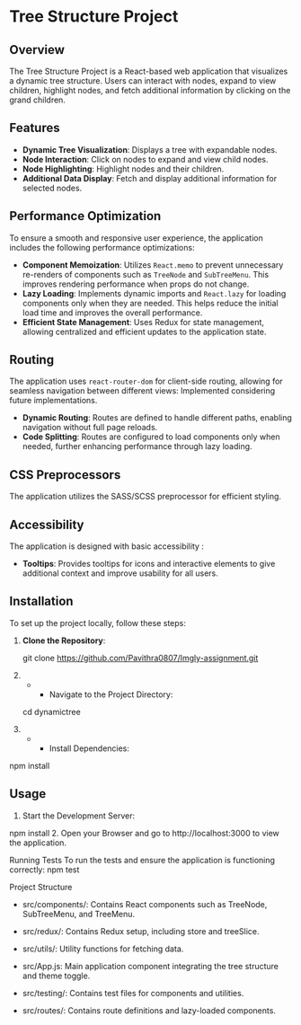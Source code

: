 # Tree Structure Project

## Overview

The Tree Structure Project is a React-based web application that visualizes a dynamic tree structure. Users can interact with nodes, expand to view children, highlight nodes, and fetch additional information by clicking on the grand children.

## Features

- **Dynamic Tree Visualization**: Displays a tree with expandable nodes.
- **Node Interaction**: Click on nodes to expand and view child nodes.
- **Node Highlighting**: Highlight nodes and their children.
- **Additional Data Display**: Fetch and display additional information for selected nodes.

## Performance Optimization

To ensure a smooth and responsive user experience, the application includes the following performance optimizations:

- **Component Memoization**: Utilizes `React.memo` to prevent unnecessary re-renders of components such as `TreeNode` and `SubTreeMenu`. This improves rendering performance when props do not change.
- **Lazy Loading**: Implements dynamic imports and `React.lazy` for loading components only when they are needed. 
This helps reduce the initial load time and improves the overall performance.
- **Efficient State Management**: Uses Redux for state management, allowing centralized and efficient updates to the application state.

## Routing

The application uses `react-router-dom` for client-side routing, allowing for seamless navigation between different views: 
Implemented considering future implementations.

- **Dynamic Routing**: Routes are defined to handle different paths, enabling navigation without full page reloads.
- **Code Splitting**: Routes are configured to load components only when needed, further enhancing performance through lazy loading.

## CSS Preprocessors

The application utilizes the SASS/SCSS preprocessor for efficient styling.

## Accessibility

The application is designed with basic accessibility :

- **Tooltips**: Provides tooltips for icons and interactive elements to give additional context and improve usability for all users.

## Installation

To set up the project locally, follow these steps:

1. **Clone the Repository**:

   git clone https://github.com/Pavithra0807/Imgly-assignment.git

2. * * Navigate to the Project Directory:

   cd dynamictree

3. * * Install Dependencies:

npm install

## Usage
1. Start the Development Server:
  
npm install
2. Open your Browser and go to http://localhost:3000 to view the application.

Running Tests
To run the tests and ensure the application is functioning correctly:
npm test

Project Structure

- src/components/: Contains React components such as TreeNode, SubTreeMenu, and TreeMenu.

- src/redux/: Contains Redux setup, including store and treeSlice.

- src/utils/: Utility functions for fetching data.

- src/App.js: Main application component integrating the tree structure and theme toggle.

- src/testing/: Contains test files for components and utilities.

- src/routes/: Contains route definitions and lazy-loaded components.
